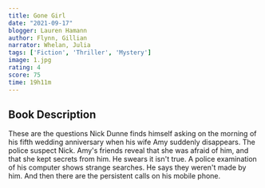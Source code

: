 ```yaml
---
title: Gone Girl
date: "2021-09-17"
blogger: Lauren Hamann
author: Flynn, Gillian
narrator: Whelan, Julia
tags: ['Fiction', 'Thriller', 'Mystery']
image: 1.jpg
rating: 4
score: 75
time: 19h11m
---
```




## Book Description

These are the questions Nick Dunne finds himself asking on the morning of his fifth wedding anniversary when his wife Amy suddenly disappears. The police suspect Nick. Amy's friends reveal that she was afraid of him, and that she kept secrets from him. He swears it isn't true. A police examination of his computer shows strange searches. He says they weren't made by him. And then there are the persistent calls on his mobile phone.